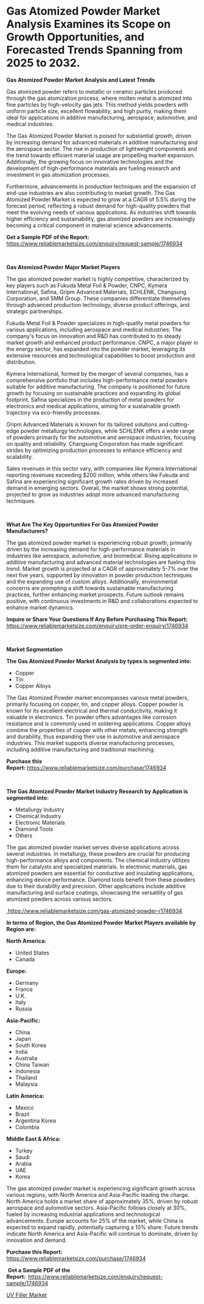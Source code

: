<p><h1>Gas Atomized Powder Market Analysis Examines its Scope on Growth Opportunities, and Forecasted Trends Spanning from 2025 to 2032.</h1></p><p><strong>Gas Atomized Powder Market Analysis and Latest Trends</strong></p>
<p><p>Gas atomized powder refers to metallic or ceramic particles produced through the gas atomization process, where molten metal is atomized into fine particles by high-velocity gas jets. This method yields powders with uniform particle size, excellent flowability, and high purity, making them ideal for applications in additive manufacturing, aerospace, automotive, and medical industries.</p><p>The Gas Atomized Powder Market is poised for substantial growth, driven by increasing demand for advanced materials in additive manufacturing and the aerospace sector. The rise in production of lightweight components and the trend towards efficient material usage are propelling market expansion. Additionally, the growing focus on innovative technologies and the development of high-performance materials are fueling research and investment in gas atomization processes.</p><p>Furthermore, advancements in production techniques and the expansion of end-use industries are also contributing to market growth. The Gas Atomized Powder Market is expected to grow at a CAGR of 5.5% during the forecast period, reflecting a robust demand for high-quality powders that meet the evolving needs of various applications. As industries shift towards higher efficiency and sustainability, gas atomized powders are increasingly becoming a critical component in material science advancements.</p></p>
<p><strong>Get a Sample PDF of the Report:&nbsp;</strong> <a href="https://www.reliablemarketsize.com/enquiry/request-sample/1746934?utm_campaign=3269&utm_medium=2&utm_source=Github&utm_content=ia&utm_term=01042025&utm_id=gas-atomized-powder">https://www.reliablemarketsize.com/enquiry/request-sample/1746934</a></p>
<p>&nbsp;</p>
<p><strong>Gas Atomized Powder Major Market Players</strong></p>
<p><p>The gas atomized powder market is highly competitive, characterized by key players such as Fukuda Metal Foil & Powder, CNPC, Kymera International, Safina, Gripm Advanced Materials, SCHLENK, Changsung Corporation, and SMM Group. These companies differentiate themselves through advanced production technology, diverse product offerings, and strategic partnerships.</p><p>Fukuda Metal Foil & Powder specializes in high-quality metal powders for various applications, including aerospace and medical industries. The company's focus on innovation and R&D has contributed to its steady market growth and enhanced product performance. CNPC, a major player in the energy sector, has expanded into the powder market, leveraging its extensive resources and technological capabilities to boost production and distribution.</p><p>Kymera International, formed by the merger of several companies, has a comprehensive portfolio that includes high-performance metal powders suitable for additive manufacturing. The company is positioned for future growth by focusing on sustainable practices and expanding its global footprint. Safina specializes in the production of metal powders for electronics and medical applications, aiming for a sustainable growth trajectory via eco-friendly processes.</p><p>Gripm Advanced Materials is known for its tailored solutions and cutting-edge powder metallurgy technologies, while SCHLENK offers a wide range of powders primarily for the automotive and aerospace industries, focusing on quality and reliability. Changsung Corporation has made significant strides by optimizing production processes to enhance efficiency and scalability.</p><p>Sales revenues in this sector vary, with companies like Kymera International reporting revenues exceeding $200 million, while others like Fukuda and Safina are experiencing significant growth rates driven by increased demand in emerging sectors. Overall, the market shows strong potential, projected to grow as industries adopt more advanced manufacturing techniques.</p></p>
<p>&nbsp;</p>
<p><strong>What Are The Key Opportunities For Gas Atomized Powder Manufacturers?</strong></p>
<p><p>The gas atomized powder market is experiencing robust growth, primarily driven by the increasing demand for high-performance materials in industries like aerospace, automotive, and biomedical. Rising applications in additive manufacturing and advanced material technologies are fueling this trend. Market growth is projected at a CAGR of approximately 5-7% over the next five years, supported by innovation in powder production techniques and the expanding use of custom alloys. Additionally, environmental concerns are prompting a shift towards sustainable manufacturing practices, further enhancing market prospects. Future outlook remains positive, with continuous investments in R&D and collaborations expected to enhance market dynamics.</p></p>
<p><strong>Inquire or Share Your Questions If Any Before Purchasing This Report:</strong> <a href="https://www.reliablemarketsize.com/enquiry/pre-order-enquiry/1746934?utm_campaign=3269&utm_medium=2&utm_source=Github&utm_content=ia&utm_term=01042025&utm_id=gas-atomized-powder">https://www.reliablemarketsize.com/enquiry/pre-order-enquiry/1746934</a></p>
<p>&nbsp;</p>
<p><strong>Market Segmentation</strong></p>
<p><strong>The Gas Atomized Powder Market Analysis by types is segmented into:</strong></p>
<p><ul><li>Copper</li><li>Tin</li><li>Copper Alloys</li></ul></p>
<p><p>The Gas Atomized Powder market encompasses various metal powders, primarily focusing on copper, tin, and copper alloys. Copper powder is known for its excellent electrical and thermal conductivity, making it valuable in electronics. Tin powder offers advantages like corrosion resistance and is commonly used in soldering applications. Copper alloys combine the properties of copper with other metals, enhancing strength and durability, thus expanding their use in automotive and aerospace industries. This market supports diverse manufacturing processes, including additive manufacturing and traditional machining.</p></p>
<p><strong>Purchase this Report:&nbsp;</strong><a href="https://www.reliablemarketsize.com/purchase/1746934?utm_campaign=3269&utm_medium=2&utm_source=Github&utm_content=ia&utm_term=01042025&utm_id=gas-atomized-powder">https://www.reliablemarketsize.com/purchase/1746934</a></p>
<p>&nbsp;</p>
<p><strong>The Gas Atomized Powder Market Industry Research by Application is segmented into:</strong></p>
<p><ul><li>Metallurgy Industry</li><li>Chemical Industry</li><li>Electronic Materials</li><li>Diamond Tools</li><li>Others</li></ul></p>
<p><p>The gas atomized powder market serves diverse applications across several industries. In metallurgy, these powders are crucial for producing high-performance alloys and components. The chemical industry utilizes them for catalysts and specialized materials. In electronic materials, gas atomized powders are essential for conductive and insulating applications, enhancing device performance. Diamond tools benefit from these powders due to their durability and precision. Other applications include additive manufacturing and surface coatings, showcasing the versatility of gas atomized powders across various sectors.</p></p>
<p><a href="https://www.reliablemarketsize.com/gas-atomized-powder-r1746934?utm_campaign=3269&utm_medium=2&utm_source=Github&utm_content=ia&utm_term=01042025&utm_id=gas-atomized-powder">&nbsp;https://www.reliablemarketsize.com/gas-atomized-powder-r1746934</a></p>
<p><strong>In terms of Region, the Gas Atomized Powder Market Players available by Region are:</strong></p>
<p>
    <p> <strong> North America: </strong>
        <ul>
            <li>United States</li>
            <li>Canada</li>
        </ul>
        </p> 
    <p> <strong> Europe: </strong>
        <ul>
            <li>Germany</li>
            <li>France</li>
            <li>U.K.</li>
            <li>Italy</li>
            <li>Russia</li>
        </ul>
        </p> 
    <p> <strong> Asia-Pacific: </strong>
        <ul>
            <li>China</li>
            <li>Japan</li>
            <li>South Korea</li>
            <li>India</li>
            <li>Australia</li>
            <li>China Taiwan</li>
            <li>Indonesia</li>
            <li>Thailand</li>
            <li>Malaysia</li>
        </ul>
        </p> 
    <p> <strong> Latin America: </strong>
        <ul>
            <li>Mexico</li>
            <li>Brazil</li>
            <li>Argentina Korea</li>
            <li>Colombia</li>
        </ul>
        </p> 
    <p> <strong> Middle East & Africa: </strong>
        <ul>
            <li>Turkey</li>
            <li>Saudi</li>
            <li>Arabia</li>
            <li>UAE</li>
            <li>Korea</li>
        </ul>
    </p>
    </p>
<p><p>The gas atomized powder market is experiencing significant growth across various regions, with North America and Asia-Pacific leading the charge. North America holds a market share of approximately 35%, driven by robust aerospace and automotive sectors. Asia-Pacific follows closely at 30%, fueled by increasing industrial applications and technological advancements. Europe accounts for 25% of the market, while China is expected to expand rapidly, potentially capturing a 10% share. Future trends indicate North America and Asia-Pacific will continue to dominate, driven by innovation and demand.</p></p>
<p><strong>Purchase this Report: </strong><a href="https://www.reliablemarketsize.com/purchase/1746934?utm_campaign=3269&utm_medium=2&utm_source=Github&utm_content=ia&utm_term=01042025&utm_id=gas-atomized-powder">https://www.reliablemarketsize.com/purchase/1746934</a></p>
<p>&nbsp;<strong>Get a Sample PDF of the Report:&nbsp;&nbsp;</strong><a href="https://www.reliablemarketsize.com/enquiry/request-sample/1746934?utm_campaign=3269&utm_medium=2&utm_source=Github&utm_content=ia&utm_term=01042025&utm_id=gas-atomized-powder">https://www.reliablemarketsize.com/enquiry/request-sample/1746934</a></p>
<p><strong></strong></p>
<p><p><a href="https://github.com/stickkinkel/Market-Research-Report-List-1/blob/main/uv-filler-market.md?utm_campaign=3269&utm_medium=2&utm_source=Github&utm_content=ia&utm_term=01042025&utm_id=gas-atomized-powder">UV Filler Market</a></p></p>